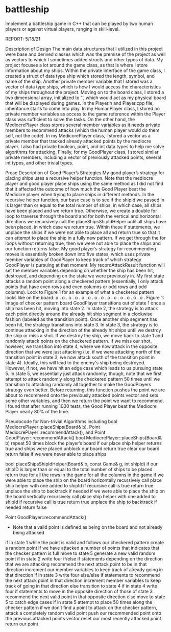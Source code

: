# battleship
Implement a battleship game in C++ that can be played by two human players or against virtual players, ranging in skill-level.

REPORT:
5/18/21

Description of Design
The main data structures that I utilized in this project were base and derived classes which was the premise of the project as well as vectors to which I sometimes added structs and other types of data. My project focuses a lot around the game class, as that is where I store information about my ships. Within the private interface of the game class, I created a struct of data type ship which stored the length, symbol, and name of the ship. Another private member variable that I stored was a vector of data type ships, which is how I would access the characteristics of my ships throughout the project. Moving on to the board class, I stored a two dimensional array, initialized to ‘.’, which would act as my physical board that will be displayed during games. In the Player.h and Player.cpp file, inheritance starts to come into play. In my HumanPlayer class, I stored no private member variables as access to the game reference within the Player class was sufficient to solve the tasks. On the other hand, the MediocrePlayer class stores several member variables as it needs private members to recommend attacks (which the human player would do them self, not the code). In my MedicorePlayer class, I stored a vector as a private member that tracked already attacked points by the mediocre player. I also had private boolean, point, and int data types to help me solve algorithms for attacking. Finally, for my GoodPlayer class, I stored similar private members, including a vector of previously attacked points, several int types, and other trivial types.

Prose Description of Good Player’s Strategies
	My good player’s strategy for placing ships uses a recursive helper function. Note that the mediocre player and good player place ships using the same method as I did not find that it affected the outcome of how much the Good Player beat the Mediocre player when trying to place ships in different methods. In the recursive helper function, our base case is to see if the shipId we passed in is larger than or equal to the total number of ships, in which case, all ships have been placed and we return true. Otherwise, we create a double for loop to traverse through the board and for both the vertical and horizontal directions we recursively call the placeShipsShipIdHelper until all ships have been placed, in which case we return true. Within these if statements, we unplace the ships if we were not able to place all and return true so that it can attempt to place the ship in a fully new pattern. If we get through the for loops without returning true, then we were not able to place the ships and our function returns false.
	My good player’s strategy for recommending moves is essentially broken down into five states, which uses private member variables of GoodPlayer to keep track of which strategy GoodPlayer is pursuing at that moment. My recordAttackResult function will set the member variables depending on whether the ship has been hit, destroyed, and depending on the state we were previously in. My first state attacks a random point along a checkered pattern (essentially, I only attack points that have even rows and even columns or odd rows and odd columns). Look to Figure 1 for an example of what a checkered pattern looks like on the board:
o . o . o . o
. o . o . o .
o . o . o . o
. o . o . o .
Figure 1: Image of checker pattern board 
GoodPlayer transitions out of state 1 once a ship has been hit, moving into state 2. In state 2, the strategy is to attack each point directly around the already hit ship segment in a clockwise fashion (labeled as the transition point). Once another ship segment has been hit, the strategy transitions into state 3. In state 3, the strategy is to continue attacking in the direction of the already hit ships until we destroy the ship or miss a shot. If we destroy the ship, we move back to state 1 and randomly attack points on the checkered pattern. If we miss our shot, however, we transition into state 4, where we now attack in the opposite direction that we were just attacking (i.e. if we were attacking north of the transition point in state 3, we now attack south of the transition point in state 4). Ideally, this will lead to the enemy's ship being destroyed. However, if not, we have hit an edge case which leads to us pursuing state 5. In state 5, we essentially just attack randomly; though, note that we first attempt to attack randomly along the checkered pattern 50 times until we transition to attacking randomly all together to make the GoodPlayers strategy even better. Before returning, this function pushes the point we are about to recommend onto the previously attacked points vector and sets some other variables, and then we return the point we want to recommend. I found that after running 1000 tests, the Good Player beat the Mediocre Player nearly 80% of the time. 






Pseudocode for Non-trivial Algorithms including bool MediocrePlayer::placeShips(Board& b), Point MediocrePlayer::recommendAttack(), and Point GoodPlayer::recommendAttack()
bool MediocrePlayer::placeShips(Board& b)
repeat 50 times
	block the player’s board
	if our place ship helper returns true and ships were placed
		unblock our board
		return true
	clear our board
return false if we were never able to place ships

bool placeShipsShipIdHelper(Board& b, const Game& g, int shipId)
if our shipID is larger than or equal to the total number of ships to be placed
	return true
for all the rows in the game
	for all the columns in the game
		if we were able to place the ship on the board horizontally
			recursively call place ship helper with one added to shipId
			if recursive call is true
				return true
			unplace the ship to backtrack if needed
		if we were able to place the ship on the board vertically
			recursively call place ship helper with one added to shipId
			if recursive call is true
				return true
			unplace the ship to backtrack if needed
return false

Point GoodPlayer::recommendAttack()
* Note that a valid point is defined as being on the board and not already being attacked

if in state 1
	while the point is valid and follows our checkered pattern
		create a random point
		if we have attacked a number of points that indicates that the checker pattern is full
			move to state 5
			generate a new valid random point
if in state 2
	write four if/else if statements depending on the direction that we are attacking 
		recommend the next attack point to be in that direction
		increment our member variables to keep track of already going in that direction
if in state 3
	write four else/else if statements to recommend the next attack point in that direction
	increment member variables to keep track of going in that direction
	else
		transition to state 4
if in state 4
	write four if statements to move in the opposite direction of those of state 3
		recommend the next valid point in that opposite direction
	else
		move to state 5 to catch edge cases
if in state 5
	attempt to place 50 times along the checker pattern
	if we don’t find a point to attack on the checker pattern, attack a completely random valid point
push our recommended point onto the previous attacked points vector
reset our most recently attacked point
return our point
